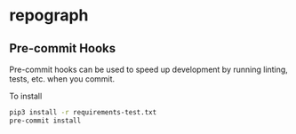 # repograph

## Pre-commit Hooks

Pre-commit hooks can be used to speed up development by running linting, tests, etc. when you commit. 

To install
```bash
pip3 install -r requirements-test.txt
pre-commit install
```